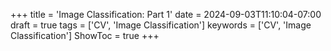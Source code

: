 +++
title = 'Image Classification: Part 1'
date = 2024-09-03T11:10:04-07:00
draft = true
tags = ['CV', 'Image Classification']
keywords = ['CV', 'Image Classification']
ShowToc = true
+++
